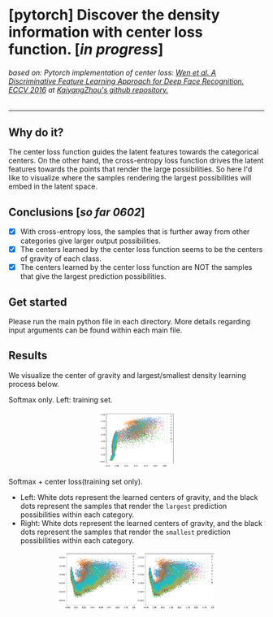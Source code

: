 # [pytorch] Discover the density information with center loss function. [*in progress*]
###### based on: Pytorch implementation of center loss: [Wen et al. A Discriminative Feature Learning Approach for Deep Face Recognition. ECCV 2016](https://ydwen.github.io/papers/WenECCV16.pdf) at [KaiyangZhou's github repository.](https://github.com/KaiyangZhou/pytorch-center-loss/)
---

## Why do it?
The center loss function guides the latent features towards the categorical centers. On the other hand, the cross-entropy loss function drives the latent features towards the points that render the large possibilities. So here I'd like to visualize where the samples rendering the largest possibilities will embed in the latent space.

## Conclusions [*so far 0602*]
+ [x] With cross-entropy loss, the samples that is further away from other categories give larger output possibilities.
+ [x] The centers learned by the center loss function seems to be the centers of gravity of each class.
+ [x] The centers learned by the center loss function are NOT the samples that give the largest prediction possibilities.

## Get started
Please run the main python file in each directory. More details regarding input arguments can be found within each main file.

## Results
We visualize the center of gravity and largest/smallest density learning process below.

Softmax only. Left: training set.
<div align="center">
  <img src="train_DensityLoss_shown_densityMax_0602/softmax_train.gif" alt="train" width="30%">
</div>

Softmax + center loss(training set only).
  + Left: White dots represent the learned centers of gravity, and the black dots represent the samples that render the `largest` prediction possibilities within each category.
  + Right: White dots represent the learned centers of gravity, and the black dots represent the samples that render the `smallest` prediction possibilities within each category.
<div align="center">
  <img src="train_DensityLoss_shown_densityMax_0602/centers_and_densityMax.gif" alt="train" width="30%">
  <img src="train_DensityLoss_shown_densityMin_0602/center_and_densityMin.gif" alt="train" width="30%">
</div>
